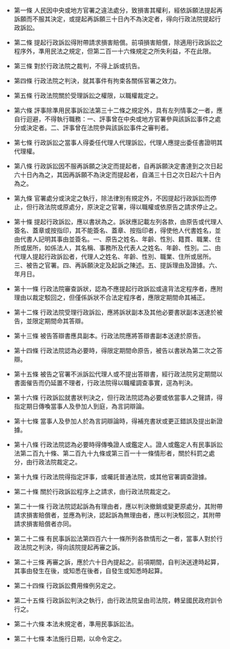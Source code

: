 * 第一條 人民因中央或地方官署之違法處分，致損害其權利，經依訴願法提起再訴願而不服其決定，或提起再訴願三十日內不為決定者，得向行政法院提起行政訴訟。

* 第二條 提起行政訴訟得附帶請求損害賠償。前項損害賠償，除適用行政訴訟之程序外，準用民法之規定，但第二百一十六條規定之所失利益，不在此限。

* 第三條 對於行政法院之裁判，不得上訴或抗告。

* 第四條 行政法院之判決，就其事件有拘束各關係官署之效力。

* 第五條 行政法院關於受理訴訟之權限，以職權裁定之。

* 第六條 評事除準用民事訴訟法第三十二條之規定外，具有左列情事之一者，應自行迴避，不得執行職務：一、評事曾在中央或地方官署參與該訴訟事件之處分或決定者。二、評事曾在法院參與該訴訟事件之審判者。

* 第七條 行政訴訟之當事人得委任代理人代理訴訟，代理人應提出委任書證明其代理權。

* 第八條 行政訴訟因不服再訴願之決定而提起者，自再訴願決定書達到之次日起六十日內為之，其因再訴願不為決定而提起者，自滿三十日之次日起六十日內為之。

* 第九條 官署處分或決定之執行，除法律別有規定外，不因提起行政訴訟而停止，但行政法院或原處分，原決定之官署，得以職權或依原告之請求停止之。

* 第十條 提起行政訴訟，應以書狀為之。訴狀應記載左列各款，由原告或代理人簽名、蓋章或按指印，其不能簽名、蓋章、按指印者，得使他人代書姓名，並由代書人記明其事由並簽名。一、原告之姓名、年齡、性別、籍貫、職業、住所或居所，如係法人，其名稱、事務所及代表人之姓名、年齡、性別。二、由代理人提起行政訴訟者，代理人之姓名、年齡、性別、職業、住所或居所。三、被告之官署。四、再訴願決定及起訴之陳述。五、提訴理由及證據。六、年月日。

* 第十一條 行政法院審查訴狀，認為不應提起行政訴訟或違背法定程序者，應附理由以裁定駁回之，但僅係訴狀不合法定程序者，應限定期間命其補正。

* 第十二條 行政法院受理行政訴訟，應將訴狀副本及其他必要書狀副本送達於被告，並限定期間命其答辯。

* 第十三條 被告答辯書應具副本。行政法院應將答辯書副本送達於原告。

* 第十四條 行政法院認為必要時，得限定期間命原告，被告以書狀為第二次之答辯。

* 第十五條 被告之官署不派訴訟代理人或不提出答辯書，經行政法院另定期間以書面催告而仍延置不理者，行政法院得以職權調查事實，逕為判決。

* 第十六條 行政訴訟就書狀判決之，但行政法院認為必要或依當事人之聲請，得指定期日傳喚當事人及參加人到庭，為言詞辯論。

* 第十七條 當事人及參加人於為言詞辯論時，得補充書狀或更正錯誤及提出新證據。

* 第十八條 行政法院認為必要時得傳喚證人或鑑定人。證人或鑑定人有民事訴訟法第二百九十條、第二百九十九條或第三百一十一條情形者，關於科罰之處分，由行政法院裁定之。

* 第十九條 行政法院得指定評事，或囑託普通法院，或其他官署調查證據。

* 第二十條 關於行政訴訟程序上之請求，由行政法院裁定之。

* 第二十一條 行政法院認起訴為有理由者，應以判決撤銷或變更原處分，其附帶請求損害賠償者，並應為判決，認起訴為無理由者，應以判決駁回之，其附帶請求損害賠償者亦同。

* 第二十二條 有民事訴訟法第四百六十一條所列各款情形之一者，當事人對於行政法院之判決，得向該院提起再審之訴。

* 第二十三條 再審之訴，應於六十日內提起之。前項期間，自判決送達時起算，其事由發生在後，或知悉在後者，自發生或知悉時起算。

* 第二十四條 行政訴訟費用條例另定之。

* 第二十五條 行政訴訟判決之執行，由行政法院呈由司法院，轉呈國民政府訓令行之。

* 第二十六條 本法未規定者，準用民事訴訟法。

* 第二十七條 本法施行日期，以命令定之。

